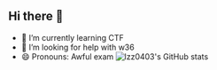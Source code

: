 ## Hi there 👋

- 🌱 I’m currently learning CTF
- 🤔 I’m looking for help with w36
- 😄 Pronouns: Awful exam
![lzz0403's GitHub stats](https://github-readme-stats.vercel.app/api?username=lzz0403&show_icons=true&theme=radical)

